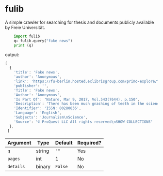 # fulib
A simple crawler for searching for thesis and documents publicly available by Freie Universität.

```python
    import fulib
    q= fulib.query("fake news")
    print (q)
```

output:
```javascript
[
  {
    'title': 'Fake news',
    'author': 'Anonymous',
    'link': 'https://fu-berlin.hosted.exlibrisgroup.com/primo-explore/fulldisplay?docid=TN_proquest1876465797&context=PC&vid=FUB&lang=en_US&search_scope=FUB_ALL&adaptor=primo_central_multiple_fe&tab=fub&query=any,contains,fake%20news&offset=0',
    'publisher': '',
    'Title': 'Fake news',
    'Author': 'Anonymous',
    'Is Part Of': 'Nature, Mar 9, 2017, Vol.543(7644), p.150',
    'Description': 'There has been much gnashing of teeth in the science-journalism community this week, with the release of an infographic that claims to rate the best and worst sites for scientific news. According to the American Council on Science and Health, which helped to prepare the ranking, the field is in a shoddy state. "If journalism as a whole is bad (and it is)," says the council, "science journalism is even worse. Not only is it susceptible to the same sorts of biases that afflict regular journalism, but it is uniquely vulnerable to outrageous sensationalism" (see go.nature.com/2mhmupd).',
    'Identifier': 'ISSN: 00280836',
    'Language': 'English',
    'Subjects': 'Journalism\nScience',
    'Source': '© ProQuest LLC All rights reserved\nSHOW COLLECTIONS'
  },
 ]
```



| **Argument**   | **Type**        | **Default**    | **Required?** |
|----------------|-----------------|----------------|---------------|
| `q`            | string          | `""`           | Yes           |
| `pages`        | int             | 1              | No            |
| `details`      | binary          | `False`        | No            |





